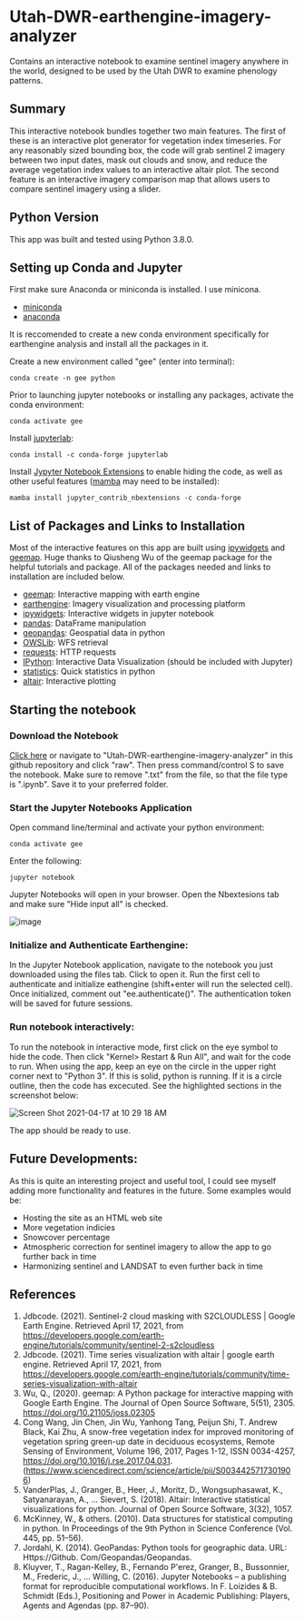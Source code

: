 # Utah-DWR-earthengine-imagery-analyzer
Contains an interactive notebook to examine sentinel imagery anywhere in the world, designed to be used by the Utah DWR to examine phenology patterns.  

## Summary
This interactive notebook bundles together two main features. The first of these is an interactive plot generator for vegetation index timeseries. For any reasonably sized bounding box, the code will grab sentinel 2 imagery between two input dates, mask out clouds and snow, and reduce the average vegetation index values to an interactive altair plot. The second feature is an interactive imagery comparison map that allows users to compare sentinel imagery using a slider.

## Python Version
This app was built and tested using Python 3.8.0.

## Setting up Conda and Jupyter

First make sure Anaconda or miniconda is installed. I use minicona.
* [miniconda](https://docs.conda.io/en/latest/miniconda.html)
* [anaconda](https://www.anaconda.com/distribution/#download-section)

It is reccomended to create a new conda environment specifically for earthengine analysis and install all the packages in it. 

Create a new environment called "gee" (enter into terminal):

    conda create -n gee python

Prior to launching jupyter notebooks or installing any packages, activate the conda environment:

    conda activate gee

Install [jupyterlab](https://jupyter.org/install):

    conda install -c conda-forge jupyterlab
 
Install [Jypyter Notebook Extensions](https://github.com/ipython-contrib/jupyter_contrib_nbextensions) to enable hiding the code, as well as other useful features ([mamba](https://github.com/mamba-org/mamba) may need to be installed):

    mamba install jupyter_contrib_nbextensions -c conda-forge

## List of Packages and Links to Installation

Most of the interactive features on this app are built using [ipywidgets](https://github.com/jupyter-widgets/ipywidgets) and [geemap](https://github.com/giswqs/geemap). Huge thanks to Qiusheng Wu of the geemap package for the helpful tutorials and package. All of the packages needed and links to installation are included below. 

* [geemap](https://github.com/giswqs/geemap#installation): Interactive mapping with earth engine
* [earthengine](https://developers.google.com/earth-engine/guides/python_install): Imagery visualization and processing platform
* [ipywidgets](https://github.com/jupyter-widgets/ipywidgets#Install): Interactive widgets in jupyter notebook
* [pandas](https://pandas.pydata.org/pandas-docs/stable/getting_started/install.html): DataFrame manipulation
* [geopandas](https://geopandas.org/getting_started/install.html): Geospatial data in python
* [OWSLib](https://geopython.github.io/OWSLib/): WFS retrieval
* [requests](https://pypi.org/project/requests/): HTTP requests
* [IPython](https://ipython.org/install.html): Interactive Data Visualization (should be included with Jupyter)
* [statistics](https://pypi.org/project/statistics/): Quick statistics in python
* [altair](https://altair-viz.github.io/getting_started/installation.html): Interactive plotting

## Starting the notebook

### Download the Notebook

[Click here](https://raw.githubusercontent.com/lofi-code/Utah-DWR-earthengine-imagery-analyzer/main/Wildlife_Crossing_Sentinel_Analyzer.ipynb) or navigate to "Utah-DWR-earthengine-imagery-analyzer" in this github repository and click "raw". Then press command/control S to save the notebook. Make sure to remove ".txt" from the file, so that the file type is ".ipynb". Save it to your preferred folder. 

### Start the Jupyter Notebooks Application
Open command line/terminal and activate your python environment:

    conda activate gee
    
Enter the following:

    jupyter notebook
    
Jupyter Notebooks will open in your browser. Open the Nbextesions tab and make sure "Hide input all" is checked.

![image](https://user-images.githubusercontent.com/82716404/115119378-4f8bb000-9f65-11eb-91da-56ed1250639e.jpeg)

### Initialize and Authenticate Earthengine:
In the Jupyter Notebook application, navigate to the notebook you just downloaded using the files tab. Click to open it. Run the first cell to authenticate and initialize eathengine (shift+enter will run the selected cell). Once initialized, comment out "ee.authenticate()". The authentication token will be saved for future sessions. 

### Run notebook interactively:
To run the notebook in interactive mode, first click on the eye symbol to hide the code. Then click "Kernel> Restart & Run All", and wait for the code to run. When using the app, keep an eye on the circle in the upper right corner next to "Python 3". If this is solid, python is running. If it is a circle outline, then the code has excecuted. See the highlighted sections in the screenshot below: 

![Screen Shot 2021-04-17 at 10 29 18 AM](https://user-images.githubusercontent.com/82716404/115119975-43edb880-9f68-11eb-9495-9fad1326ab07.jpg)

The app should be ready to use. 

## Future Developments:
As this is quite an interesting project and useful tool, I could see myself adding more functionality and features in the future. Some examples would be:

* Hosting the site as an HTML web site
* More vegetation indicies
* Snowcover percentage
* Atmospheric correction for sentinel imagery to allow the app to go further back in time
* Harmonizing sentinel and LANDSAT to even further back in time

## References

1) Jdbcode. (2021). Sentinel-2 cloud masking with S2CLOUDLESS | Google Earth Engine. Retrieved April 17, 2021, from https://developers.google.com/earth-engine/tutorials/community/sentinel-2-s2cloudless
2) Jdbcode. (2021). Time series visualization with altair | google earth engine. Retrieved April 17, 2021, from https://developers.google.com/earth-engine/tutorials/community/time-series-visualization-with-altair
3) Wu, Q., (2020). geemap: A Python package for interactive mapping with Google Earth Engine. The Journal of Open Source Software, 5(51), 2305. https://doi.org/10.21105/joss.02305
4) Cong Wang, Jin Chen, Jin Wu, Yanhong Tang, Peijun Shi, T. Andrew Black, Kai Zhu, A snow-free vegetation index for improved monitoring of vegetation spring green-up date in deciduous ecosystems, Remote Sensing of Environment, Volume 196, 2017, Pages 1-12, ISSN 0034-4257, https://doi.org/10.1016/j.rse.2017.04.031. (https://www.sciencedirect.com/science/article/pii/S0034425717301906)
5) VanderPlas, J., Granger, B., Heer, J., Moritz, D., Wongsuphasawat, K., Satyanarayan, A., … Sievert, S. (2018). Altair: Interactive statistical visualizations for python. Journal of Open Source Software, 3(32), 1057.
6) McKinney, W., & others. (2010). Data structures for statistical computing in python. In Proceedings of the 9th Python in Science Conference (Vol. 445, pp. 51–56).
7) Jordahl, K. (2014). GeoPandas: Python tools for geographic data. URL: Https://Github. Com/Geopandas/Geopandas.
8) Kluyver, T., Ragan-Kelley, B., Fernando P'erez, Granger, B., Bussonnier, M., Frederic, J., … Willing, C. (2016). Jupyter Notebooks – a publishing format for reproducible computational workflows. In F. Loizides & B. Schmidt (Eds.), Positioning and Power in Academic Publishing: Players, Agents and Agendas (pp. 87–90).





